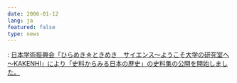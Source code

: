 ```yaml
---
date: 2006-01-12
lang: ja
featured: false
type: news
---
```

: <a href="/conference-seminar/science/index.html">日本学術振興会「ひらめき☆ときめき　サイエンス～ようこそ大学の研究室へ～KAKENHI」により「史料からみる日本の歴史」の史料集の公開を開始しました。</a>
